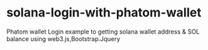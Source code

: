 # solana-login-with-phatom-wallet
Phatom wallet Login example to getting solana wallet address &amp; SOL balance using web3.js,Bootstrap.Jquery
